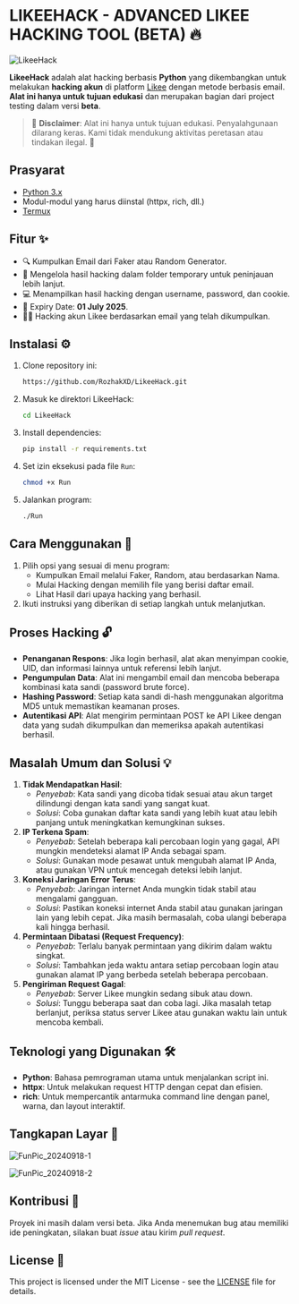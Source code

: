 # LIKEEHACK - ADVANCED LIKEE HACKING TOOL (BETA) 🔥
![LikeeHack](https://github.com/user-attachments/assets/f46b8267-a150-4770-918a-ad99694a7628)

**LikeeHack** adalah alat hacking berbasis **Python** yang dikembangkan untuk melakukan **hacking akun** di platform [Likee](https://likee.video/) dengan metode berbasis email. **Alat ini hanya untuk tujuan edukasi** dan merupakan bagian dari project testing dalam versi **beta**.

> 🚨 **Disclaimer**: Alat ini hanya untuk tujuan edukasi. Penyalahgunaan dilarang keras. Kami tidak mendukung aktivitas peretasan atau tindakan ilegal. 🚨

## Prasyarat
- [Python 3.x](https://www.python.org/)
- Modul-modul yang harus diinstal (httpx, rich, dll.)
- [Termux](https://f-droid.org/repo/com.termux_1020.apk)

## Fitur ✨
- 🔍 Kumpulkan Email dari Faker atau Random Generator.
- 📂 Mengelola hasil hacking dalam folder temporary untuk peninjauan lebih lanjut.
- 💻 Menampilkan hasil hacking dengan username, password, dan cookie.
- 📅 Expiry Date: **01 July 2025**.
- 🕵️‍♂️ Hacking akun Likee berdasarkan email yang telah dikumpulkan.

## Instalasi ⚙️
1. Clone repository ini:
    ```bash
    https://github.com/RozhakXD/LikeeHack.git
    ```
2. Masuk ke direktori LikeeHack:
    ```bash
    cd LikeeHack
    ```
3. Install dependencies:
    ```bash
    pip install -r requirements.txt
    ```
4. Set izin eksekusi pada file `Run`:
    ```bash
    chmod +x Run
    ```   
5. Jalankan program:
    ```bash
    ./Run
    ```

## Cara Menggunakan 🚀
1. Pilih opsi yang sesuai di menu program:
    - Kumpulkan Email melalui Faker, Random, atau berdasarkan Nama.
    - Mulai Hacking dengan memilih file yang berisi daftar email.
    - Lihat Hasil dari upaya hacking yang berhasil.
2. Ikuti instruksi yang diberikan di setiap langkah untuk melanjutkan.

## Proses Hacking 🔓
- **Penanganan Respons**: Jika login berhasil, alat akan menyimpan cookie, UID, dan informasi lainnya untuk referensi lebih lanjut.
- **Pengumpulan Data**: Alat ini mengambil email dan mencoba beberapa kombinasi kata sandi (password brute force).
- **Hashing Password**: Setiap kata sandi di-hash menggunakan algoritma MD5 untuk memastikan keamanan proses.
- **Autentikasi API**: Alat mengirim permintaan POST ke API Likee dengan data yang sudah dikumpulkan dan memeriksa apakah autentikasi berhasil.

## Masalah Umum dan Solusi 💡
1. **Tidak Mendapatkan Hasil**:
    - _Penyebab_: Kata sandi yang dicoba tidak sesuai atau akun target dilindungi dengan kata sandi yang sangat kuat.
    - _Solusi_: Coba gunakan daftar kata sandi yang lebih kuat atau lebih panjang untuk meningkatkan kemungkinan sukses.
2. **IP Terkena Spam**:
    - _Penyebab_: Setelah beberapa kali percobaan login yang gagal, API mungkin mendeteksi alamat IP Anda sebagai spam.
    - _Solusi_: Gunakan mode pesawat untuk mengubah alamat IP Anda, atau gunakan VPN untuk mencegah deteksi lebih lanjut.
3. **Koneksi Jaringan Error Terus**:
    - _Penyebab_: Jaringan internet Anda mungkin tidak stabil atau mengalami gangguan.
    - _Solusi_: Pastikan koneksi internet Anda stabil atau gunakan jaringan lain yang lebih cepat. Jika masih bermasalah, coba ulangi beberapa kali hingga berhasil.
4. **Permintaan Dibatasi (Request Frequency)**:
    - _Penyebab_: Terlalu banyak permintaan yang dikirim dalam waktu singkat.
    - _Solusi_: Tambahkan jeda waktu antara setiap percobaan login atau gunakan alamat IP yang berbeda setelah beberapa percobaan.
5. **Pengiriman Request Gagal**:
    - _Penyebab_: Server Likee mungkin sedang sibuk atau down.
    - _Solusi_: Tunggu beberapa saat dan coba lagi. Jika masalah tetap berlanjut, periksa status server Likee atau gunakan waktu lain untuk mencoba kembali.

## Teknologi yang Digunakan 🛠️
- **Python**: Bahasa pemrograman utama untuk menjalankan script ini.
- **httpx**: Untuk melakukan request HTTP dengan cepat dan efisien.
- **rich**: Untuk mempercantik antarmuka command line dengan panel, warna, dan layout interaktif.

## Tangkapan Layar 📸
![FunPic_20240918-1](https://github.com/user-attachments/assets/fb2a571c-7593-45a0-8b16-44f073e9b521)

![FunPic_20240918-2](https://github.com/user-attachments/assets/f50525c2-9972-43e4-a6ef-111288d7f609)

## Kontribusi 🤝
Proyek ini masih dalam versi beta. Jika Anda menemukan bug atau memiliki ide peningkatan, silakan buat _issue_ atau kirim _pull request_.

## License 📜
This project is licensed under the MIT License - see the [LICENSE](https://github.com/RozhakXD/LikeeHack?tab=MIT-1-ov-file) file for details.
